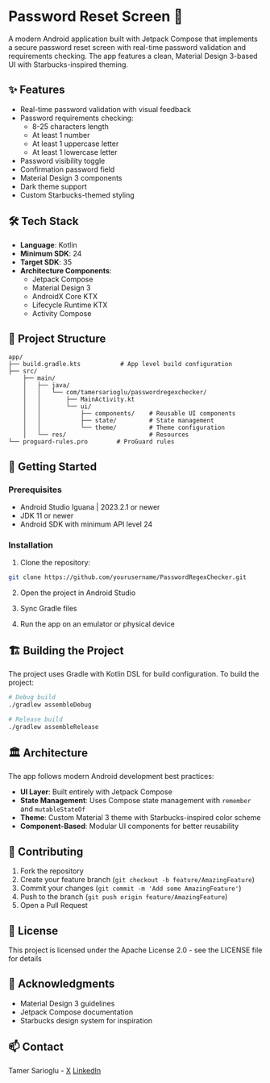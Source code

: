 # Password Reset Screen 🔐

A modern Android application built with Jetpack Compose that implements a secure password reset screen with real-time password validation and requirements checking. The app features a clean, Material Design 3-based UI with Starbucks-inspired theming.

## ✨ Features

- Real-time password validation with visual feedback
- Password requirements checking:
    - 8-25 characters length
    - At least 1 number
    - At least 1 uppercase letter
    - At least 1 lowercase letter
- Password visibility toggle
- Confirmation password field
- Material Design 3 components
- Dark theme support
- Custom Starbucks-themed styling

## 🛠 Tech Stack

- **Language**: Kotlin
- **Minimum SDK**: 24
- **Target SDK**: 35
- **Architecture Components**:
    - Jetpack Compose
    - Material Design 3
    - AndroidX Core KTX
    - Lifecycle Runtime KTX
    - Activity Compose

## 📁 Project Structure

```
app/
├── build.gradle.kts           # App level build configuration
├── src/
    ├── main/
    │   ├── java/
    │   │   └── com/tamersarioglu/passwordregexchecker/
    │   │       ├── MainActivity.kt
    │   │       └── ui/
    │   │           ├── components/    # Reusable UI components
    │   │           ├── state/         # State management
    │   │           └── theme/         # Theme configuration
    │   └── res/                       # Resources
└── proguard-rules.pro        # ProGuard rules
```

## 🚀 Getting Started

### Prerequisites

- Android Studio Iguana | 2023.2.1 or newer
- JDK 11 or newer
- Android SDK with minimum API level 24

### Installation

1. Clone the repository:
```bash
git clone https://github.com/yourusername/PasswordRegexChecker.git
```

2. Open the project in Android Studio

3. Sync Gradle files

4. Run the app on an emulator or physical device

## 🏗️ Building the Project

The project uses Gradle with Kotlin DSL for build configuration. To build the project:

```bash
# Debug build
./gradlew assembleDebug

# Release build
./gradlew assembleRelease
```

## 🏛️ Architecture

The app follows modern Android development best practices:

- **UI Layer**: Built entirely with Jetpack Compose
- **State Management**: Uses Compose state management with `remember` and `mutableStateOf`
- **Theme**: Custom Material 3 theme with Starbucks-inspired color scheme
- **Component-Based**: Modular UI components for better reusability

## 🤝 Contributing

1. Fork the repository
2. Create your feature branch (`git checkout -b feature/AmazingFeature`)
3. Commit your changes (`git commit -m 'Add some AmazingFeature'`)
4. Push to the branch (`git push origin feature/AmazingFeature`)
5. Open a Pull Request

## 📝 License

This project is licensed under the Apache License 2.0 - see the LICENSE file for details

## 👏 Acknowledgments

- Material Design 3 guidelines
- Jetpack Compose documentation
- Starbucks design system for inspiration

## 📫 Contact

Tamer Sarioglu - [X](https://x.com/tamerthedark)
                 [LinkedIn](https://www.linkedin.com/in/tamer-sarıoğlu-119742a4/)
